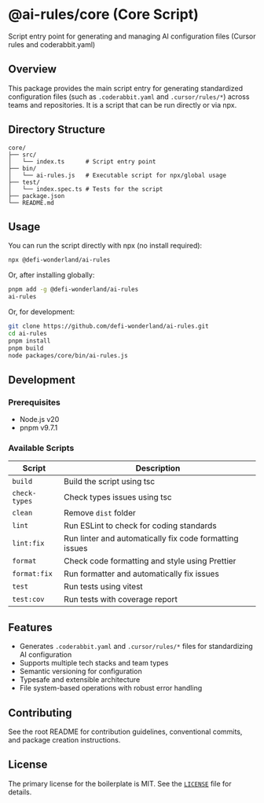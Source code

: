 # @ai-rules/core (Core Script)

Script entry point for generating and managing AI configuration files (Cursor rules and coderabbit.yaml)

## Overview

This package provides the main script entry for generating standardized configuration files (such as `.coderabbit.yaml` and `.cursor/rules/*`) across teams and repositories. It is a script that can be run directly or via npx.

## Directory Structure

```
core/
├── src/
│   └── index.ts      # Script entry point
├── bin/
│   └── ai-rules.js   # Executable script for npx/global usage
├── test/
│   └── index.spec.ts # Tests for the script
├── package.json
└── README.md
```

## Usage

You can run the script directly with npx (no install required):

```bash
npx @defi-wonderland/ai-rules
```

Or, after installing globally:

```bash
pnpm add -g @defi-wonderland/ai-rules
ai-rules
```

Or, for development:

```bash
git clone https://github.com/defi-wonderland/ai-rules.git
cd ai-rules
pnpm install
pnpm build
node packages/core/bin/ai-rules.js
```

## Development

### Prerequisites

-   Node.js v20
-   pnpm v9.7.1

### Available Scripts

| Script        | Description                                             |
| ------------- | ------------------------------------------------------- |
| `build`       | Build the script using tsc                              |
| `check-types` | Check types issues using tsc                            |
| `clean`       | Remove `dist` folder                                    |
| `lint`        | Run ESLint to check for coding standards                |
| `lint:fix`    | Run linter and automatically fix code formatting issues |
| `format`      | Check code formatting and style using Prettier          |
| `format:fix`  | Run formatter and automatically fix issues              |
| `test`        | Run tests using vitest                                  |
| `test:cov`    | Run tests with coverage report                          |

## Features

-   Generates `.coderabbit.yaml` and `.cursor/rules/*` files for standardizing AI configuration
-   Supports multiple tech stacks and team types
-   Semantic versioning for configuration
-   Typesafe and extensible architecture
-   File system-based operations with robust error handling

## Contributing

See the root README for contribution guidelines, conventional commits, and package creation instructions.

## License

The primary license for the boilerplate is MIT. See the [`LICENSE`](./LICENSE) file for details.
